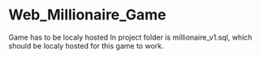 # Web_Millionaire_Game
Game has to be localy hosted
In project folder is millionaire_v1.sql, 
which should be localy hosted for this game to work.
